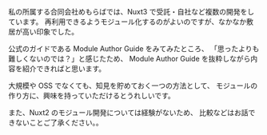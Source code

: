 私の所属する合同会社めもらばでは、Nuxt3 で受託・自社など複数の開発をしています。
再利用できるようモジュール化するのがよいのですが、なかなか敷居が高い印象でした。

公式のガイドである Module Author Guide をみてみたところ、
「思ったよりも難しくないのでは？」と感じたため、
Module Author Guide を抜粋しながら内容を紹介できればと思います。

大規模や OSS でなくても、知見を貯めておく一つの方法として、
モジュールの作り方に、興味を持っていただけるとうれしいです。

また、Nuxt2 のモジュール開発については経験がないため、
比較などはお話できないことご了承ください。。
